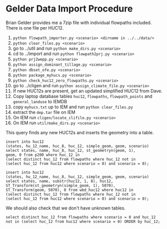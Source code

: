 Gelder Data Import Procedure
============================

Brian Gelder provides me a 7zip file with individual flowpaths included.  There
is one file per HUC12.

1. `python flowpath_importer.py <scenario> <dirname in ../../data/>`
1. `python clear_files.py <scenario>`
1. go to ../util and run `python make_dirs.py <scenario>`
1. cd to ../import and run `python flowpath2prj.py <scenario>`
1. `python prj2wepp.py <scenario>`
1. `python assign_dominant_tillage.py <scenario>`
1. `python dbset_ofe.py <scenario>`
1. `python package_myhucs.py <scenario>`
1. `python check_huc12_zero_flowpaths.py <scenario>`
1. go to ../cligen and run `python assign_climate_file.py <scenario>`
1. If new HUC12s are present, get an updated simplified HUC12 from Dave.
1. Copy laptop database tables `huc12`, `flowpaths`, `flowpath_points` and
`general_landuse` to IEMDB
1. copy `myhucs.txt` up to IEM and run `python clear_files.py`
1. extract the `dep.tar` file on IEM
1. On IEM run `cligen/locate_clifile.py <scenario>`
1. On IEM run `util/make_dirs.py <scenario>`

This query finds any new HUC12s and inserts the geometry into a table.

    insert into huc12
    (states, hu_12_name, huc_8, huc_12, simple_geom, geom, scenario)
    select states, name, huc_8, huc_12, st_geometryn(geom, 1),
    geom, 0 from p200 where huc_12 in
    (select distinct huc_12 from flowpaths where huc_12 not in
    (select huc_12 from huc12 where scenario = 0) and scenario = 0);

    insert into huc12
    (states, hu_12_name, huc_8, huc_12, simple_geom, geom, scenario)
    select states, name, substr(huc12, 1, 8), huc12,
    ST_Transform(st_geometryn(simple_geom, 1), 5070),
    ST_Transform(geom, 5070), 0 from wbd_huc12 where huc12 in
    (select distinct huc_12 from flowpaths where huc_12 not in
    (select huc_12 from huc12 where scenario = 0) and scenario = 0);

We should also check that we don't have unknown tables.

    select distinct huc_12 from flowpaths where scenario = 0 and huc_12 not in (select huc_12 from huc12 where scenario = 0) ORDER by huc_12;
